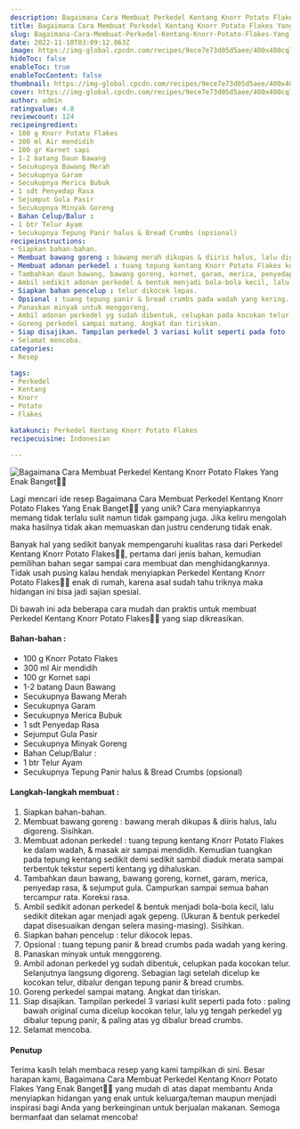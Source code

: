 ```yaml
---
description: Bagaimana Cara Membuat Perkedel Kentang Knorr Potato Flakes Yang Enak Banget"
title: Bagaimana Cara Membuat Perkedel Kentang Knorr Potato Flakes Yang Enak Banget
slug: Bagaimana-Cara-Membuat-Perkedel-Kentang-Knorr-Potato-Flakes-Yang-Enak-Banget
date: 2022-11-10T03:09:12.063Z
image: https://img-global.cpcdn.com/recipes/9ece7e73d05d5aee/400x400cq70/photo.jpg
hideToc: false
enableToc: true
enableTocContent: false
thumbnail: https://img-global.cpcdn.com/recipes/9ece7e73d05d5aee/400x400cq70/photo.jpg
cover: https://img-global.cpcdn.com/recipes/9ece7e73d05d5aee/400x400cq70/photo.jpg
author: admin
ratingvalue: 4.8
reviewcount: 124
recipeingredient:
- 100 g Knorr Potato Flakes
- 300 ml Air mendidih
- 100 gr Kornet sapi
- 1-2 batang Daun Bawang
- Secukupnya Bawang Merah
- Secukupnya Garam
- Secukupnya Merica Bubuk
- 1 sdt Penyedap Rasa
- Sejumput Gula Pasir
- Secukupnya Minyak Goreng
- Bahan Celup/Balur :
- 1 btr Telur Ayam
- Secukupnya Tepung Panir halus & Bread Crumbs (opsional)
recipeinstructions:
- Siapkan bahan-bahan.
- Membuat bawang goreng : bawang merah dikupas & diiris halus, lalu digoreng. Sisihkan.
- Membuat adonan perkedel : tuang tepung kentang Knorr Potato Flakes ke dalam wadah, & masak air sampai mendidih. Kemudian tuangkan pada tepung kentang sedikit demi sedikit sambil diaduk merata sampai terbentuk tekstur seperti kentang yg dihaluskan.
- Tambahkan daun bawang, bawang goreng, kornet, garam, merica, penyedap rasa, & sejumput gula. Campurkan sampai semua bahan tercampur rata. Koreksi rasa.
- Ambil sedikit adonan perkedel & bentuk menjadi bola-bola kecil, lalu sedikit ditekan agar menjadi agak gepeng. (Ukuran & bentuk perkedel dapat disesuaikan dengan selera masing-masing). Sisihkan.
- Siapkan bahan pencelup : telur dikocok lepas.
- Opsional : tuang tepung panir & bread crumbs pada wadah yang kering.
- Panaskan minyak untuk menggoreng.
- Ambil adonan perkedel yg sudah dibentuk, celupkan pada kocokan telur. Selanjutnya langsung digoreng. Sebagian lagi setelah dicelup ke kocokan telur, dibalur dengan tepung panir & bread crumbs.
- Goreng perkedel sampai matang. Angkat dan tiriskan.
- Siap disajikan. Tampilan perkedel 3 variasi kulit seperti pada foto : paling bawah original cuma dicelup kocokan telur, lalu yg tengah perkedel yg dibalur tepung panir, & paling atas yg dibalur bread crumbs.
- Selamat mencoba.
categories:
- Resep

tags:
- Perkedel
- Kentang
- Knorr
- Potato
- Flakes

katakunci: Perkedel Kentang Knorr Potato Flakes
recipecuisine: Indonesian

---
```


![Bagaimana Cara Membuat Perkedel Kentang Knorr Potato Flakes Yang Enak Banget👩‍🍳](https://img-global.cpcdn.com/recipes/9ece7e73d05d5aee/400x400cq70/photo.jpg)

Lagi mencari ide resep Bagaimana Cara Membuat Perkedel Kentang Knorr Potato Flakes Yang Enak Banget👩‍🍳 yang unik? Cara menyiapkannya memang tidak terlalu sulit namun tidak gampang juga. Jika keliru mengolah maka hasilnya tidak akan memuaskan dan justru cenderung tidak enak.

Banyak hal yang sedikit banyak mempengaruhi kualitas rasa dari Perkedel Kentang Knorr Potato Flakes👩‍🍳, pertama dari jenis bahan, kemudian pemilihan bahan segar sampai cara membuat dan menghidangkannya. Tidak usah pusing kalau hendak menyiapkan Perkedel Kentang Knorr Potato Flakes👩‍🍳 enak di rumah, karena asal sudah tahu triknya maka hidangan ini bisa jadi sajian spesial.

Di bawah ini ada beberapa cara mudah dan praktis untuk membuat Perkedel Kentang Knorr Potato Flakes👩‍🍳 yang siap dikreasikan.

<!--inarticleads1-->

#### Bahan-bahan :

- 100 g Knorr Potato Flakes
- 300 ml Air mendidih
- 100 gr Kornet sapi
- 1-2 batang Daun Bawang
- Secukupnya Bawang Merah
- Secukupnya Garam
- Secukupnya Merica Bubuk
- 1 sdt Penyedap Rasa
- Sejumput Gula Pasir
- Secukupnya Minyak Goreng
- Bahan Celup/Balur :
- 1 btr Telur Ayam
- Secukupnya Tepung Panir halus & Bread Crumbs (opsional)

<!--inarticleads2-->

#### Langkah-langkah membuat :

1. Siapkan bahan-bahan.
1. Membuat bawang goreng : bawang merah dikupas & diiris halus, lalu digoreng. Sisihkan.
1. Membuat adonan perkedel : tuang tepung kentang Knorr Potato Flakes ke dalam wadah, & masak air sampai mendidih. Kemudian tuangkan pada tepung kentang sedikit demi sedikit sambil diaduk merata sampai terbentuk tekstur seperti kentang yg dihaluskan.
1. Tambahkan daun bawang, bawang goreng, kornet, garam, merica, penyedap rasa, & sejumput gula. Campurkan sampai semua bahan tercampur rata. Koreksi rasa.
1. Ambil sedikit adonan perkedel & bentuk menjadi bola-bola kecil, lalu sedikit ditekan agar menjadi agak gepeng. (Ukuran & bentuk perkedel dapat disesuaikan dengan selera masing-masing). Sisihkan.
1. Siapkan bahan pencelup : telur dikocok lepas.
1. Opsional : tuang tepung panir & bread crumbs pada wadah yang kering.
1. Panaskan minyak untuk menggoreng.
1. Ambil adonan perkedel yg sudah dibentuk, celupkan pada kocokan telur. Selanjutnya langsung digoreng. Sebagian lagi setelah dicelup ke kocokan telur, dibalur dengan tepung panir & bread crumbs.
1. Goreng perkedel sampai matang. Angkat dan tiriskan.
1. Siap disajikan. Tampilan perkedel 3 variasi kulit seperti pada foto : paling bawah original cuma dicelup kocokan telur, lalu yg tengah perkedel yg dibalur tepung panir, & paling atas yg dibalur bread crumbs.
1. Selamat mencoba.

#### Penutup

Terima kasih telah membaca resep yang kami tampilkan di sini. Besar harapan kami, Bagaimana Cara Membuat Perkedel Kentang Knorr Potato Flakes Yang Enak Banget👩‍🍳 yang mudah di atas dapat membantu Anda menyiapkan hidangan yang enak untuk keluarga/teman maupun menjadi inspirasi bagi Anda yang berkeinginan untuk berjualan makanan. Semoga bermanfaat dan selamat mencoba!